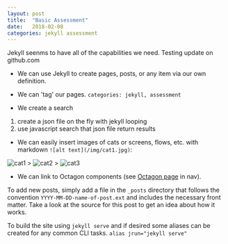 ```yaml
---
layout: post
title:  "Basic Assessment"
date:   2018-02-08
categories: jekyll assessment
---
```


Jekyll seenms to have all of the capabilities we need. Testing update on github.com

- We can use Jekyll to create pages, posts, or any item via our own definition.

- We can 'tag' our pages. `categories: jekyll, assessment`

- We create a search 
1. create a json file on the fly with jekyll looping
2. use javascript search that json file return results


- We can easily insert images of cats or screens, flows, etc. with markdown `![alt text](/img/cat1.jpg)`:

![cat1](/{{site.baseurl}}/img/cat1.jpg) > ![cat2](/{{site.baseurl}}/img/cat2.jpg) > ![cat3](/{{site.baseurl}}/img/cat3.jpg)

- We can link to Octagon components (see [Octagon page](https://tripwire.github.io/octagon/#!/PaginationControl) in nav).

To add new posts, simply add a file in the `_posts` directory that follows the convention `YYYY-MM-DD-name-of-post.ext` and includes the necessary front matter. Take a look at the source for this post to get an idea about how it works.

To build the site using `jekyll serve` and if desired some aliases can be created for any common CLI tasks.
`alias jrun="jekyll serve"`
